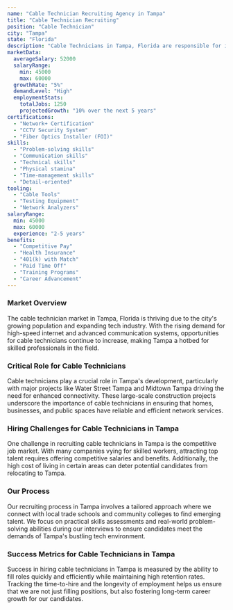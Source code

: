 ```yaml
---
name: "Cable Technician Recruiting Agency in Tampa"
title: "Cable Technician Recruiting"
position: "Cable Technician"
city: "Tampa"
state: "Florida"
description: "Cable Technicians in Tampa, Florida are responsible for installing, repairing, and adjusting cable systems for television and internet services."
marketData:
  averageSalary: 52000
  salaryRange:
    min: 45000
    max: 60000
  growthRate: "5%"
  demandLevel: "High"
  employmentStats:
    totalJobs: 1250
    projectedGrowth: "10% over the next 5 years"
certifications:
  - "Network+ Certification"
  - "CCTV Security System"
  - "Fiber Optics Installer (FOI)"
skills:
  - "Problem-solving skills"
  - "Communication skills"
  - "Technical skills"
  - "Physical stamina"
  - "Time-management skills"
  - "Detail-oriented"
tooling:
  - "Cable Tools"
  - "Testing Equipment"
  - "Network Analyzers"
salaryRange:
  min: 45000
  max: 60000
  experience: "2-5 years"
benefits:
  - "Competitive Pay"
  - "Health Insurance"
  - "401(k) with Match"
  - "Paid Time Off"
  - "Training Programs"
  - "Career Advancement"
---
```


### Market Overview
The cable technician market in Tampa, Florida is thriving due to the city's growing population and expanding tech industry. With the rising demand for high-speed internet and advanced communication systems, opportunities for cable technicians continue to increase, making Tampa a hotbed for skilled professionals in the field.

### Critical Role for Cable Technicians
Cable technicians play a crucial role in Tampa's development, particularly with major projects like Water Street Tampa and Midtown Tampa driving the need for enhanced connectivity. These large-scale construction projects underscore the importance of cable technicians in ensuring that homes, businesses, and public spaces have reliable and efficient network services.

### Hiring Challenges for Cable Technicians in Tampa
One challenge in recruiting cable technicians in Tampa is the competitive job market. With many companies vying for skilled workers, attracting top talent requires offering competitive salaries and benefits. Additionally, the high cost of living in certain areas can deter potential candidates from relocating to Tampa.

### Our Process
Our recruiting process in Tampa involves a tailored approach where we connect with local trade schools and community colleges to find emerging talent. We focus on practical skills assessments and real-world problem-solving abilities during our interviews to ensure candidates meet the demands of Tampa's bustling tech environment.

### Success Metrics for Cable Technicians in Tampa
Success in hiring cable technicians in Tampa is measured by the ability to fill roles quickly and efficiently while maintaining high retention rates. Tracking the time-to-hire and the longevity of employment helps us ensure that we are not just filling positions, but also fostering long-term career growth for our candidates.